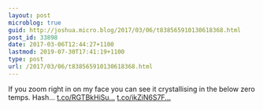```yaml
---
layout: post
microblog: true
guid: http://joshua.micro.blog/2017/03/06/t838565910130618368.html
post_id: 33898
date: 2017-03-06T12:44:27+1100
lastmod: 2019-07-30T17:41:19+1100
type: post
url: /2017/03/06/t838565910130618368.html
---
```

If you zoom right in on my face you can see it crystallising in the below zero temps. Hash… [t.co/RGTBkHiSu...](https://t.co/RGTBkHiSu5) [t.co/ikZiN6S7F...](https://t.co/ikZiN6S7Fi)
